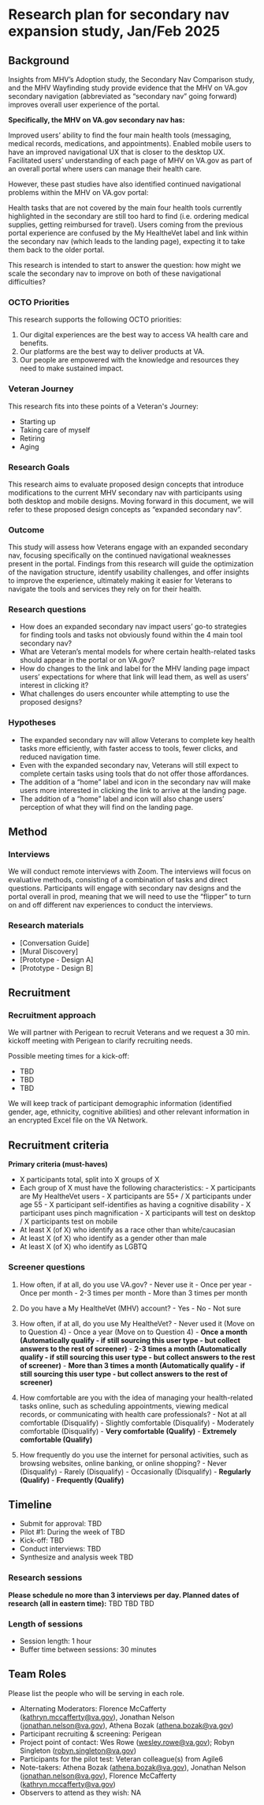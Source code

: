 # Research plan for secondary nav expansion study, Jan/Feb 2025

## Background
Insights from MHV’s Adoption study, the Secondary Nav Comparison study, and the MHV Wayfinding study provide evidence that the MHV on VA.gov secondary navigation (abbreviated as “secondary nav” going forward) improves overall user experience of the portal. 

**Specifically, the MHV on VA.gov secondary nav has:**

Improved users’ ability to find the four main health tools (messaging, medical records, medications, and appointments).
Enabled mobile users to have an improved navigational UX that is closer to the desktop UX.
Facilitated users’ understanding of each page of MHV on VA.gov as part of an overall portal where users can manage their health care.

However, these past studies have also identified continued navigational problems within the MHV on VA.gov portal:

Health tasks that are not covered by the main four health tools currently highlighted in the secondary are still too hard to find (i.e. ordering medical supplies, getting reimbursed for travel).
Users coming from the previous portal experience are confused by the My HealtheVet label and link within the secondary nav (which leads to the landing page), expecting it to take them back to the older portal.

This research is intended to start to answer the question: how might we scale the secondary nav to improve on both of these navigational difficulties? 

### OCTO Priorities
This research supports the following OCTO priorities:

1. Our digital experiences are the best way to access VA health care and benefits.
2. Our platforms are the best way to deliver products at VA.
3. Our people are empowered with the knowledge and resources they need to make sustained impact.

### Veteran Journey
This research fits into these points of a Veteran's Journey:
- Starting up
- Taking care of myself
- Retiring
- Aging

### Research Goals
This research aims to evaluate proposed design concepts that introduce modifications to the current MHV secondary nav with participants using both desktop and mobile designs. Moving forward in this document, we will refer to these proposed design concepts as “expanded secondary nav”.

### Outcome
This study will assess how Veterans engage with an expanded secondary nav, focusing specifically on the continued navigational weaknesses present in the portal. Findings from this research will guide the optimization of the navigation structure, identify usability challenges, and offer insights to improve the experience, ultimately making it easier for Veterans to navigate the tools and services they rely on for their health.

### Research questions
* How does an expanded secondary nav impact users’ go-to strategies for finding tools and tasks not obviously found within the 4 main tool secondary nav? 
* What are Veteran’s mental models for where certain health-related tasks should appear in the portal or on VA.gov?
* How do changes to the link and label for the MHV landing page impact users’ expectations for where that link will lead them, as well as users’ interest in clicking it?
* What challenges do users encounter while attempting to use the proposed designs?

### Hypotheses
* The expanded secondary nav will allow Veterans to complete key health tasks more efficiently, with faster access to tools, fewer clicks, and reduced navigation time.
* Even with the expanded secondary nav, Veterans will still expect to complete certain tasks using tools that do not offer those affordances.
* The addition of a “home” label and icon in the secondary nav will make users more interested in clicking the link to arrive at the landing page.
* The addition of a “home” label and icon will also change users’ perception of what they will find on the landing page.

## Method
### Interviews
We will conduct remote interviews with Zoom. The interviews will focus on evaluative methods, consisting of a combination of tasks and direct questions. Participants will engage with secondary nav designs and the portal overall in prod, meaning that we will need to use the “flipper” to turn on and off different nav experiences to conduct the interviews.

### Research materials
- [Conversation Guide]
- [Mural Discovery] 
- [Prototype - Design A]
- [Prototype - Design B]

## Recruitment
### Recruitment approach
We will partner with Perigean to recruit Veterans and we request a 30 min. kickoff meeting with Perigean to clarify recruiting needs.

Possible meeting times for a kick-off:
* TBD
* TBD
* TBD

We will keep track of participant demographic information (identified gender, age, ethnicity, cognitive abilities) and other relevant information in an encrypted Excel file on the VA Network.

## Recruitment criteria

**Primary criteria (must-haves)**
- X participants total, split into X groups of X
- Each group of X must have the following characteristics:
          - X participants are My HealtheVet users
          - X participants are 55+ / X participants under age 55
          - X participant self-identifies as having a cognitive disability
          - X participant uses pinch magnification
          - X participants will test on desktop / X participants test on mobile
- At least X (of X) who identify as a race other than white/caucasian
- At least X (of X) who identify as a gender other than male
- At least X (of X)  who identify as LGBTQ

### Screener questions
1. How often, if at all, do you use VA.gov?
          - Never use it
          - Once per year
          - Once per month
          - 2-3 times per month
          - More than 3 times per month

2. Do you have a My HealtheVet (MHV) account?
          - Yes
          - No
          - Not sure

3. How often, if at all, do you use My HealtheVet?
          - Never used it (Move on to Question 4)
          - Once a year (Move on to Question 4)
          - **Once a month (Automatically qualify - if still sourcing this user type - but collect answers to the rest of screener)**
          - **2-3 times a month (Automatically qualify - if still sourcing this user type - but collect answers to the rest of screener)**
          - **More than 3 times a month (Automatically qualify - if still sourcing this user type - but collect answers to the rest of screener)**

4. How comfortable are you with the idea of managing your health-related tasks online, such as scheduling appointments, viewing medical records, or communicating with health care professionals?
          - Not at all comfortable (Disqualify)
          - Slightly comfortable (Disqualify)
          - Moderately comfortable (Disqualify)
          - **Very comfortable (Qualify)**
          - **Extremely comfortable (Qualify)**

5. How frequently do you use the internet for personal activities, such as browsing websites, online banking, or online shopping?
          - Never (Disqualify)
          - Rarely (Disqualify)
          - Occasionally (Disqualify)
          - **Regularly (Qualify)**
          - **Frequently (Qualify)**

## Timeline
- Submit for approval: TBD
- Pilot #1: During the week of TBD
- Kick-off: TBD
- Conduct interviews: TBD
- Synthesize and analysis week TBD

### Research sessions
**Please schedule no more than 3 interviews per day. Planned dates of research (all in eastern time):**
TBD
TBD
TBD

### Length of sessions
* Session length: 1 hour
* Buffer time between sessions: 30 minutes

## Team Roles
Please list the people who will be serving in each role.
- Alternating Moderators: Florence McCafferty (kathryn.mccafferty@va.gov), Jonathan Nelson (jonathan.nelson@va.gov), Athena Bozak (athena.bozak@va.gov)
- Participant recruiting & screening: Perigean
- Project point of contact: Wes Rowe (wesley.rowe@va.gov); Robyn Singleton (robyn.singleton@va.gov)
- Participants for the pilot test: Veteran colleague(s) from Agile6
- Note-takers: Athena Bozak (athena.bozak@va.gov), Jonathan Nelson (jonathan.nelson@va.gov), Florence McCafferty (kathryn.mccafferty@va.gov)
- Observers to attend as they wish: NA
